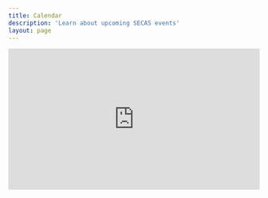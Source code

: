 ```yaml
---
title: Calendar
description: 'Learn about upcoming SECAS events'
layout: page
---
```

<style>.embed-container { position: relative; padding-bottom: 56.25%; height: 0; overflow: hidden; max-width: 100%; } .embed-container iframe, .embed-container object, .embed-container embed { position: absolute; top: 0; left: 0; width: 100%; height: 100%; }</style><div class='embed-container'><iframe src='https://calendar.google.com/calendar/embed?src=secassoutheast%40gmail.com&ctz=America%2FNew_York' style='border: 0' frameborder='0' scrolling='no'></iframe></div>
